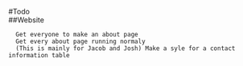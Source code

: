 #Todo  
##Website  
       
      Get everyone to make an about page  
      Get every about page running normaly
      (This is mainly for Jacob and Josh) Make a syle for a contact information table
